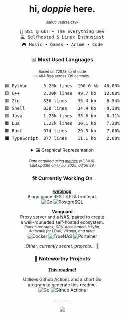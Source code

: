 <div align="center">

# hi, _doppie_ here.

<sub>Jakub Jędrzejczyk</sub>

<pre>
💼 BSC @ GUT • The Everything Dev
💻 Selfhosted & Linux Enthusiast
🎮 Music • Games • Anime • Code
</pre>

### 📊 Most Used Languages

<sub>Based on 728.18 kb of code</sub><br/>
<sup>in 464 files across 139 commits.</sup>

<pre>
🟦 Python      5.25k lines  190.6 kb  46.03%
🟨 C++         2.30k lines  49.7 kb   12.00%
🟥 Zig         836 lines    35.4 kb    8.54%
🟩 Shell       838 lines    34.4 kb    8.30%
🟪 Java        1.23k lines  33.6 kb    8.11%
🟧 Lua         1.22k lines  30.1 kb    7.28%
🟫 Rust        974 lines    29.3 kb    7.06%
⬛ TypeScript  377 lines    11.1 kb    2.68%
</pre>

<details>
<summary>🖼️ Graphical Representation</summary>
🟦🟦🟦🟦🟦<br>🟦🟦🟦🟦🟦<br>🟦🟦🟦🟦🟦<br>🟦🟦🟦🟦🟦<br>🟦🟦🟦🟦🟦<br>🟦🟦🟦🟦🟦<br>🟦🟦🟦🟦🟦<br>🟨🟨🟨🟨🟨<br>🟨🟨🟨🟨🟥<br>🟥🟥🟥🟥🟥<br>🟩🟩🟩🟩🟩<br>🟩🟪🟪🟪🟪<br>🟪🟪🟧🟧🟧<br>🟧🟧🟧🟫🟫<br>🟫🟫🟫⬛⬛<br>
</details>

_<sub>Data acquired using [metrics][metrics_url] (v3.34.0).</sub>_<br/>
_<sup>Last update on 17 Jul 2025, 03:56:38.</sup>_

### 🛠 Currently Working On

**[webingo][webingo]**  
Bingo game REST API & frontend.<br/>
![Go][golang_shield] ![PostgreSQL][postgres_shield]

**Vanguard**  
Proxy server and a NAS, paired to create<br/>
a well-rouneded self-hosted ecosystem.<br/>
_<sub>Runs \*-arr-stack, GPU-accelerated Jellyfin,</sub>_<br/>
_<sup>Authentik for LDAP, Vikunja, and more.</sup>_<br/>
![Docker][docker_shield] ![TrueNAS][truenas_shield] ![Portainer][portainer_shield]

_Other, currently secret, projects..._ 🤫

### 🌟 Noteworthy Projects

**[This readme!][profile_readme]**

Utilises Github Actions and a short Go<br/>
program to generate this readme.<br/>
![Go][golang_shield] ![Github Actions][github_actions_shield]

_\- - - - -_

![][view_counter]

</div>

<!-- Repository -->

[view_counter]: https://komarev.com/ghpvc/?username=dopp1e&color=blueviolet
[webingo]: https://github.com/dopp1e/webingo
[profile_readme]: https://github.com/dopp1e/dopp1e
[metrics_url]: https://github.com/lowlighter/metrics
[golang_shield]: https://img.shields.io/badge/Golang-black?style=flat&logo=go
[postgres_shield]: https://img.shields.io/badge/PostgreSQL-black?style=flat&logo=postgresql
[docker_shield]: https://img.shields.io/badge/-Docker-black?style=flat-square&logo=docker
[truenas_shield]: https://img.shields.io/badge/TrueNAS-black?style=flat&logo=truenas
[portainer_shield]: https://img.shields.io/badge/Portainer-black?style=flat&logo=portainer
[github_actions_shield]: https://img.shields.io/badge/Github%20Actions-black?style=flat&logo=githubactions
